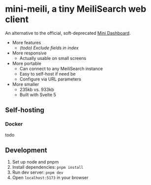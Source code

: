 # mini-meili, a tiny MeiliSearch web client

An alternative to the official, soft-deprecated [Mini Dashboard](https://github.com/meilisearch/mini-dashboard).

- More features
  - _(todo) Exclude fields in index_
- More responsive
  - Actually usable on small screens
- More portable
  - Can connect to any MeiliSearch instance
  - Easy to self-host if need be
  - Configure via URL parameters
- More smaller
  - 235kb vs. 933kb
  - Built with Svelte 5

## Self-hosting

### Docker

todo

## Development

1. Set up node and pnpm
1. Install dependencies: `pnpm install`
1. Run dev server: `pnpm dev`
1. Open `localhost:5173` in your browser
